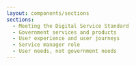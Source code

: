 ```yaml
---
layout: components/sections
sections:
  - Meeting the Digital Service Standard
  - Government services and products
  - User experience and user journeys
  - Service manager role
  - User needs, not government needs
---
```

